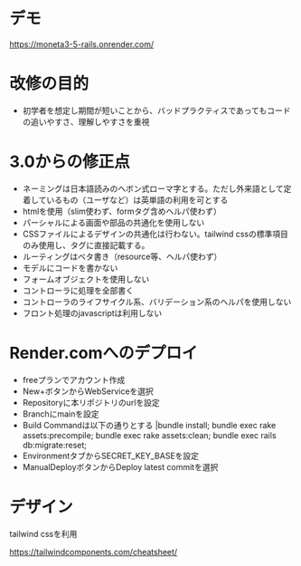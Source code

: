 # デモ
https://moneta3-5-rails.onrender.com/

# 改修の目的
- 初学者を想定し期間が短いことから、バッドプラクティスであってもコードの追いやすさ、理解しやすさを重視

# 3.0からの修正点
- ネーミングは日本語読みのヘボン式ローマ字とする。ただし外来語として定着しているもの（ユーザなど）は英単語の利用を可とする
- htmlを使用（slim使わず、formタグ含めヘルパ使わず）
- パーシャルによる画面や部品の共通化を使用しない
- CSSファイルによるデザインの共通化は行わない。tailwind cssの標準項目のみ使用し、タグに直接記載する。
- ルーティングはベタ書き（resource等、ヘルパ使わず）
- モデルにコードを書かない
- フォームオブジェクトを使用しない
- コントローラに処理を全部書く
- コントローラのライフサイクル系、バリデーション系のヘルパを使用しない
- フロント処理のjavascriptは利用しない

# Render.comへのデプロイ
- freeプランでアカウント作成
- New+ボタンからWebServiceを選択
- Repositoryに本リポジトリのurlを設定
- Branchにmainを設定
- Build Commandは以下の通りとする
  |bundle install; bundle exec rake assets:precompile; bundle exec rake assets:clean; bundle exec rails db:migrate:reset;
- EnvironmentタブからSECRET_KEY_BASEを設定
- ManualDeployボタンからDeploy latest commitを選択

# デザイン
tailwind cssを利用

https://tailwindcomponents.com/cheatsheet/
